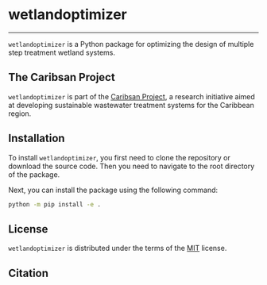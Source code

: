 # wetlandoptimizer

-----

`wetlandoptimizer` is a Python package for optimizing the design of multiple step treatment wetland systems.

## The Caribsan Project

`wetlandoptimizer` is part of the [Caribsan Project](https://caribsan.eu/), a research initiative aimed at developing sustainable wastewater treatment systems for the Caribbean region.

## Installation

To install `wetlandoptimizer`, you first need to clone the repository or download the source code. Then you need to navigate to the root directory of the package.

Next, you can install the package using the following command:

```bash
python -m pip install -e .
```

## License

`wetlandoptimizer` is distributed under the terms of the [MIT](https://spdx.org/licenses/MIT.html) license.

## Citation